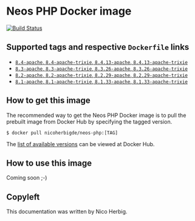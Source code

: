 # Neos PHP Docker image

[![Build Status](https://github.com/nicoherbigio/docker-neos-php/actions/workflows/build-docker-images.yml/badge.svg)](https://github.com/nicoherbigio/docker-neos-php/actions/workflows/build-docker-images.yml)

## Supported tags and respective `Dockerfile` links

 * [`8.4-apache`, `8.4-apache-trixie`, `8.4.13-apache`, `8.4.13-apache-trixie`](https://github.com/nicoherbigio/docker-neos-php/blob/main/8.4/debian/apache/default/Dockerfile)
 * [`8.3-apache`, `8.3-apache-trixie`, `8.3.26-apache`, `8.3.26-apache-trixie`](https://github.com/nicoherbigio/docker-neos-php/blob/main/8.3/debian/apache/default/Dockerfile)
 * [`8.2-apache`, `8.2-apache-trixie`, `8.2.29-apache`, `8.2.29-apache-trixie`](https://github.com/nicoherbigio/docker-neos-php/blob/main/8.2/debian/apache/default/Dockerfile)
 * [`8.1-apache`, `8.1-apache-trixie`, `8.1.33-apache`, `8.1.33-apache-trixie`](https://github.com/nicoherbigio/docker-neos-php/blob/main/8.1/debian/apache/default/Dockerfile)

## How to get this image

The recommended way to get the Neos PHP Docker image is to pull the prebuilt image from Docker Hub by specifying the tagged version.

```console
$ docker pull nicoherbigde/neos-php:[TAG]
```

The [list of available versions](https://hub.docker.com/r/nicoherbigde/neos-php/tags) can be viewed at Docker Hub.

## How to use this image

Coming soon ;-)

## Copyleft

This documentation was written by Nico Herbig.
